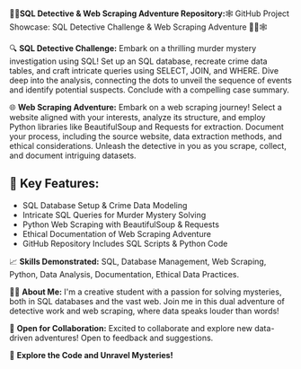 🕵️‍♂️**SQL Detective & Web Scraping Adventure Repository:**🕸️
GitHub Project Showcase: SQL Detective Challenge & Web Scraping Adventure 🕵️‍♂️🕸️
    
🔍 **SQL Detective Challenge:** Embark on a thrilling murder mystery investigation using SQL! Set up an SQL database, recreate crime data tables, and craft intricate queries using SELECT, JOIN, and WHERE. Dive deep into the analysis, connecting the dots to unveil the sequence of events and identify potential suspects. Conclude with a compelling case summary.

🌐 **Web Scraping Adventure:** Embark on a web scraping journey! Select a website aligned with your interests, analyze its structure, and employ Python libraries like BeautifulSoup and Requests for extraction. Document your process, including the source website, data extraction methods, and ethical considerations. Unleash the detective in you as you scrape, collect, and document intriguing datasets.

🚀 **Key Features:**
--------------------

*   SQL Database Setup & Crime Data Modeling
*   Intricate SQL Queries for Murder Mystery Solving
*   Python Web Scraping with BeautifulSoup & Requests
*   Ethical Documentation of Web Scraping Adventure
*   GitHub Repository Includes SQL Scripts & Python Code

📈 **Skills Demonstrated:** SQL, Database Management, Web Scraping, Python, Data Analysis, Documentation, Ethical Data Practices.

👨‍💻 **About Me:** I'm a creative student with a passion for solving mysteries, both in SQL databases and the vast web. Join me in this dual adventure of detective work and web scraping, where data speaks louder than words!

🌟 **Open for Collaboration:** Excited to collaborate and explore new data-driven adventures! Open to feedback and suggestions.

🔗 **Explore the Code and Unravel Mysteries!**
